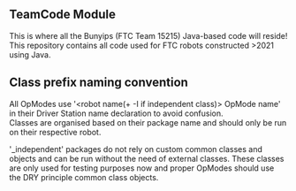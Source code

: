 ## TeamCode Module
This is where all the Bunyips (FTC Team 15215) Java-based code will reside!  
This repository contains all code used for FTC robots constructed >2021 using Java.

## Class prefix naming convention
All OpModes use '<robot name(+ -I if independent class)> OpMode name' in their Driver Station name declaration to avoid confusion.  
Classes are organised based on their package name and should only be run on their respective robot.  

'_independent' packages do not rely on custom common classes and objects and can be run without the need of external classes. These classes are only used for testing purposes now and proper OpModes should use the DRY principle common class objects.